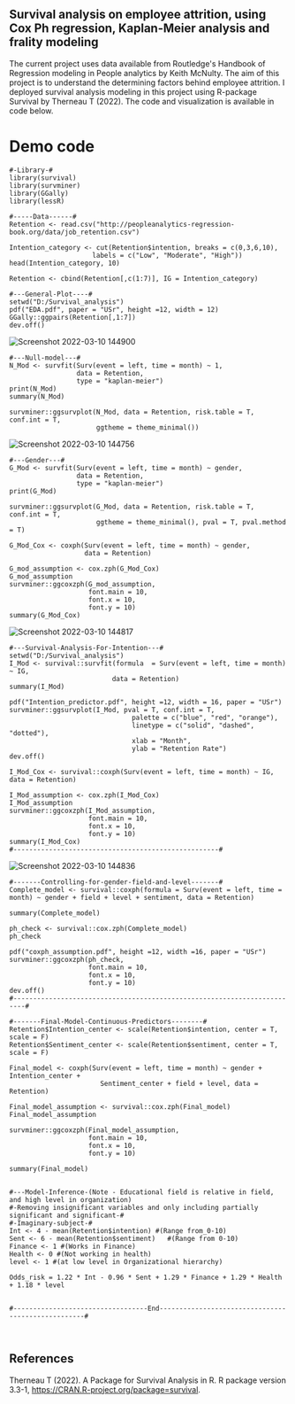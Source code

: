 ## Survival analysis on employee attrition, using Cox Ph regression, Kaplan-Meier analysis and frality modeling
The current project uses data available from Routledge's Handbook of Regression modeling in People analytics by Keith McNulty. The aim of this project 
is to understand the determining factors behind employee attrition. I deployed survival analysis modeling 
in this project using R-package Survival by Therneau T (2022). The code and visualization is available in code below. 

# Demo code

```
#-Library-# 
library(survival)
library(survminer)
library(GGally)
library(lessR)

#-----Data------#
Retention <- read.csv("http://peopleanalytics-regression-book.org/data/job_retention.csv")

Intention_category <- cut(Retention$intention, breaks = c(0,3,6,10), 
                     labels = c("Low", "Moderate", "High"))
head(Intention_category, 10)

Retention <- cbind(Retention[,c(1:7)], IG = Intention_category)

#---General-Plot----#
setwd("D:/Survival_analysis")
pdf("EDA.pdf", paper = "USr", height =12, width = 12)
GGally::ggpairs(Retention[,1:7])
dev.off()
```
![Screenshot 2022-03-10 144900](https://user-images.githubusercontent.com/96023170/157630479-b4f49400-4d79-44d7-8c42-3c7bf730551f.png)

```
#---Null-model---# 
N_Mod <- survfit(Surv(event = left, time = month) ~ 1, 
                 data = Retention, 
                 type = "kaplan-meier")
print(N_Mod)
summary(N_Mod)

survminer::ggsurvplot(N_Mod, data = Retention, risk.table = T, conf.int = T, 
                      ggtheme = theme_minimal())
```
![Screenshot 2022-03-10 144756](https://user-images.githubusercontent.com/96023170/157630524-6f236475-2e35-43f8-bc3d-1e7b02bd91bd.png)

```
#---Gender---# 
G_Mod <- survfit(Surv(event = left, time = month) ~ gender, 
                 data = Retention, 
                 type = "kaplan-meier")
print(G_Mod)

survminer::ggsurvplot(G_Mod, data = Retention, risk.table = T, conf.int = T, 
                      ggtheme = theme_minimal(), pval = T, pval.method = T)

G_Mod_Cox <- coxph(Surv(event = left, time = month) ~ gender, 
                   data = Retention)

G_mod_assumption <- cox.zph(G_Mod_Cox)
G_mod_assumption
survminer::ggcoxzph(G_mod_assumption,  
                    font.main = 10, 
                    font.x = 10, 
                    font.y = 10)
summary(G_Mod_Cox)
```
![Screenshot 2022-03-10 144817](https://user-images.githubusercontent.com/96023170/157630553-b396c3d7-fd68-4a91-adbf-27e0a726f408.png)

```
#---Survival-Analysis-For-Intention---# 
setwd("D:/Survival_analysis")
I_Mod <- survival::survfit(formula  = Surv(event = left, time = month) ~ IG, 
                          data = Retention)
summary(I_Mod)

pdf("Intention_predictor.pdf", height =12, width = 16, paper = "USr")
survminer::ggsurvplot(I_Mod, pval = T, conf.int = T, 
                               palette = c("blue", "red", "orange"), 
                               linetype = c("solid", "dashed", "dotted"), 
                               xlab = "Month", 
                               ylab = "Retention Rate")
dev.off()

I_Mod_Cox <- survival::coxph(Surv(event = left, time = month) ~ IG, data = Retention)

I_Mod_assumption <- cox.zph(I_Mod_Cox)
I_Mod_assumption
survminer::ggcoxzph(I_Mod_assumption, 
                    font.main = 10, 
                    font.x = 10, 
                    font.y = 10)
summary(I_Mod_Cox)
#----------------------------------------------------# 
```
![Screenshot 2022-03-10 144836](https://user-images.githubusercontent.com/96023170/157630653-582edad2-933b-4011-9c1d-d84a36621f8a.png)

```
#-------Controlling-for-gender-field-and-level-------# 
Complete_model <- survival::coxph(formula = Surv(event = left, time = month) ~ gender + field + level + sentiment, data = Retention)

summary(Complete_model)

ph_check <- survival::cox.zph(Complete_model)
ph_check

pdf("coxph_assumption.pdf", height =12, width =16, paper = "USr")
survminer::ggcoxzph(ph_check,  
                    font.main = 10, 
                    font.x = 10, 
                    font.y = 10)
dev.off()
#-------------------------------------------------------------------------#

#-------Final-Model-Continuous-Predictors--------# 
Retention$Intention_center <- scale(Retention$intention, center = T, scale = F)
Retention$Sentiment_center <- scale(Retention$sentiment, center = T, scale = F)

Final_model <- coxph(Surv(event = left, time = month) ~ gender + Intention_center + 
                       Sentiment_center + field + level, data = Retention)

Final_model_assumption <- survival::cox.zph(Final_model)
Final_model_assumption

survminer::ggcoxzph(Final_model_assumption, 
                    font.main = 10, 
                    font.x = 10, 
                    font.y = 10)

summary(Final_model)


#---Model-Inference-(Note - Educational field is relative in field, and high level in organization)
#-Removing insignificant variables and only including partially significant and significant-# 
#-Imaginary-subject-# 
Int <- 4 - mean(Retention$intention) #(Range from_0-10)
Sent <- 6 - mean(Retention$sentiment)   #(Range from 0-10)
Finance <- 1 #(Works in Finance)
Health <- 0 #(Not working in health)
level <- 1 #(at low level in Organizational hierarchy)

Odds_risk = 1.22 * Int - 0.96 * Sent + 1.29 * Finance + 1.29 * Health + 1.18 * level 


#----------------------------------End---------------------------------------------------# 



```

## References

Therneau T (2022). A Package for Survival Analysis in R. R package version 3.3-1, https://CRAN.R-project.org/package=survival.
